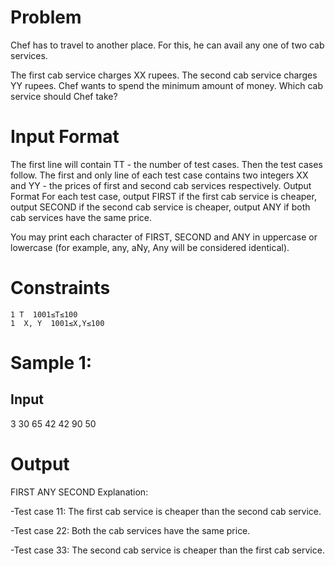 # Problem
Chef has to travel to another place. For this, he can avail any one of two cab services.

The first cab service charges XX rupees.
The second cab service charges YY rupees.
Chef wants to spend the minimum amount of money. Which cab service should Chef take?

# Input Format
The first line will contain TT - the number of test cases. Then the test cases follow.
The first and only line of each test case contains two integers XX and YY - the prices of first and second cab services respectively.
Output Format
For each test case, output FIRST if the first cab service is cheaper, output SECOND if the second cab service is cheaper, output ANY if both cab services have the same price.

You may print each character of FIRST, SECOND and ANY in uppercase or lowercase (for example, any, aNy, Any will be considered identical).

# Constraints
```
1 T  1001≤T≤100
1  X, Y  1001≤X,Y≤100

```

# Sample 1:
## Input

3
30 65
42 42
90 50
# Output
FIRST
ANY
SECOND
Explanation:

-Test case 11: The first cab service is cheaper than the second cab service.

-Test case 22: Both the cab services have the same price.

-Test case 33: The second cab service is cheaper than the first cab service.
